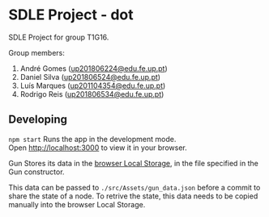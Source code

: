 # SDLE Project - dot

SDLE Project for group T1G16.

Group members:

1. André Gomes (up201806224@edu.fe.up.pt)
2. Daniel Silva (up201806524@edu.fe.up.pt)
3. Luís Marques (up201104354@edu.fe.up.pt)
4. Rodrigo Reis (up201806534@edu.fe.up.pt)

## Developing

`npm start` Runs the app in the development mode.\
Open [http://localhost:3000](http://localhost:3000) to view it in your browser.

Gun Stores its data in the [browser Local Storage](https://ui.vision/howto/view-local-storage), in the file specified in the Gun constructor.

This data can be passed to `./src/Assets/gun_data.json` before a commit to share the state of a node. To retrive the state, this data needs to be copied manually into the browser Local Storage.
